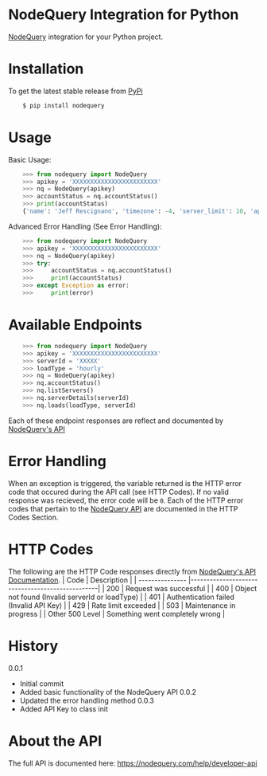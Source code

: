 # NodeQuery Integration for Python
[NodeQuery](https://nodequery.com) integration for your Python project.

# Installation
To get the latest stable release from [PyPi](https://pypi.org/project/nodequery/)

```bash
	$ pip install nodequery
```

# Usage

Basic Usage:
```python
    >>> from nodequery import NodeQuery
    >>> apikey = 'XXXXXXXXXXXXXXXXXXXXXXXX'
    >>> nq = NodeQuery(apikey)
    >>> accountStatus = nq.accountStatus()
    >>> print(accountStatus)
    {'name': 'Jeff Rescignano', 'timezone': -4, 'server_limit': 10, 'api': {'requests': 6, 'rate_limit': 180}}
```

Advanced Error Handling (See Error Handling):
```python
    >>> from nodequery import NodeQuery
    >>> apikey = 'XXXXXXXXXXXXXXXXXXXXXXXX'
    >>> nq = NodeQuery(apikey)
    >>> try:
    >>> 	accountStatus = nq.accountStatus()
    >>> 	print(accountStatus)
    >>> except Exception as error:
    >>> 	print(error)
```

# Available Endpoints
```python
    >>> from nodequery import NodeQuery
    >>> apikey = 'XXXXXXXXXXXXXXXXXXXXXXXX'
    >>> serverId = 'XXXXX'
    >>> loadType = 'hourly'
    >>> nq = NodeQuery(apikey)
    >>> nq.accountStatus()
    >>> nq.listServers()
    >>> nq.serverDetails(serverId)
    >>> nq.loads(loadType, serverId)
```
Each of these endpoint responses are reflect and documented by [NodeQuery's API](https://nodequery.com/help/developer-api)

# Error Handling
When an exception is triggered, the variable returned is the HTTP error code that occured during the API call (see HTTP Codes). If no valid response was recieved, the error code will be `0`. Each of the HTTP error codes that pertain to the [NodeQuery API](https://nodequery.com/help/developer-api) are documented in the HTTP Codes Section.

# HTTP Codes
The following are the HTTP Code responses directly from [NodeQuery's API Documentation](https://nodequery.com/help/developer-api).
| Code            | Description                                     |
| --------------- |-------------------------------------------------|
| 200             | Request was successful                          |
| 400             | Object not found (Invalid serverId or loadType) |
| 401             | Authentication failed (Invalid API Key)         |
| 429             | Rate limit exceeded                             |
| 503             | Maintenance in progress                         |
| Other 500 Level | Something went completely wrong                 |

# History
0.0.1
- Initial commit
- Added basic functionality of the NodeQuery API
0.0.2
- Updated the error handling method
0.0.3
- Added API Key to class init


# About the API
The full API is documented here: https://nodequery.com/help/developer-api
